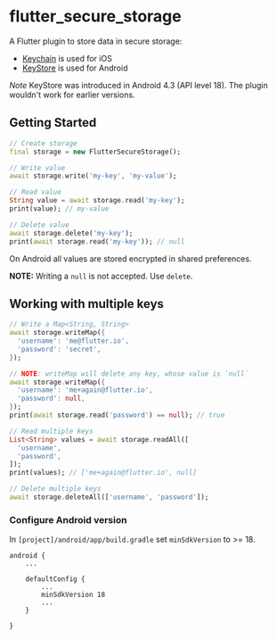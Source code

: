 # flutter_secure_storage

A Flutter plugin to store data in secure storage:

* [Keychain](https://developer.apple.com/library/content/documentation/Security/Conceptual/keychainServConcepts/01introduction/introduction.html#//apple_ref/doc/uid/TP30000897-CH203-TP1) is used for iOS 
* [KeyStore](https://developer.android.com/training/articles/keystore.html) is used for Android

*Note* KeyStore was introduced in Android 4.3 (API level 18). The plugin wouldn't work for earlier versions.

## Getting Started

```dart
// Create storage
final storage = new FlutterSecureStorage();

// Write value 
await storage.write('my-key', 'my-value');

// Read value 
String value = await storage.read('my-key');
print(value); // my-value

// Delete value 
await storage.delete('my-key');
print(await storage.read('my-key')); // null
```

On Android all values are stored encrypted in shared preferences.

**NOTE:** Writing a `null` is not accepted. Use `delete`.

## Working with multiple keys

```dart
// Write a Map<String, String>
await storage.writeMap({
  'username': 'me@flutter.io',
  'password': 'secret',
});

// NOTE: writeMap will delete any key, whose value is `null`
await storage.writeMap({
  'username': 'me+again@flutter.io',
  'password': null,
});
print(await storage.read('password') == null); // true

// Read multiple keys
List<String> values = await storage.readAll([
  'username',
  'password',
]);
print(values); // ['me+again@flutter.io', null]

// Delete multiple keys
await storage.deleteAll(['username', 'password']);
```

### Configure Android version 

In `[project]/android/app/build.gradle` set `minSdkVersion` to >= 18.

```
android {
    ...
    
    defaultConfig {
        ...
        minSdkVersion 18
        ...
    }

}
```